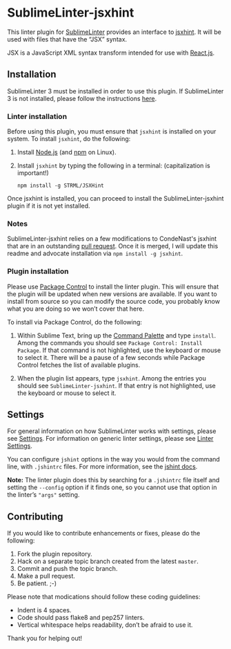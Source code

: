 SublimeLinter-jsxhint
=========================

This linter plugin for [SublimeLinter](https://github.com/SublimeLinter/SublimeLinter3) provides an interface to [jsxhint](https://github.com/CondeNast/JSXHint). It will be used with files that have the “JSX” syntax.

JSX is a JavaScript XML syntax transform intended for use with [React.js](http://facebook.github.io/react/docs/jsx-in-depth.html).

## Installation
SublimeLinter 3 must be installed in order to use this plugin. If SublimeLinter 3 is not installed, please follow the instructions [here](https://github.com/SublimeLinter/SublimeLinter.github.io/wiki/Installation).

### Linter installation
Before using this plugin, you must ensure that `jsxhint` is installed on your system. To install `jsxhint`, do the following:

1. Install [Node.js](http://nodejs.org) (and [npm](https://github.com/joyent/node/wiki/Installing-Node.js-via-package-manager) on Linux).

1. Install `jsxhint` by typing the following in a terminal: (capitalization is important!)
   ```
   npm install -g STRML/JSXHint
   ```

Once jsxhint is installed, you can proceed to install the SublimeLinter-jsxhint plugin if it is not yet installed.

### Notes
SublimeLinter-jsxhint relies on a few modifications to CondeNast's jsxhint that are in an outstanding
[pull request](https://github.com/CondeNast/JSXHint/pull/7). Once it is merged, I will update this readme and 
advocate installation via `npm install -g jsxhint`.

### Plugin installation
Please use [Package Control](https://sublime.wbond.net/installation) to install the linter plugin. This will ensure that the plugin will be updated when new versions are available. If you want to install from source so you can modify the source code, you probably know what you are doing so we won’t cover that here.

To install via Package Control, do the following:

1. Within Sublime Text, bring up the [Command Palette](http://docs.sublimetext.info/en/sublime-text-3/extensibility/command_palette.html) and type `install`. Among the commands you should see `Package Control: Install Package`. If that command is not highlighted, use the keyboard or mouse to select it. There will be a pause of a few seconds while Package Control fetches the list of available plugins.

1. When the plugin list appears, type `jsxhint`. Among the entries you should see `SublimeLinter-jsxhint`. If that entry is not highlighted, use the keyboard or mouse to select it.

## Settings
For general information on how SublimeLinter works with settings, please see [Settings](https://github.com/SublimeLinter/SublimeLinter.github.io/wiki/Settings). For information on generic linter settings, please see [Linter Settings](https://github.com/SublimeLinter/SublimeLinter.github.io/wiki/Linter-Settings).

You can configure `jshint` options in the way you would from the command line, with `.jshintrc` files. For more information, see the [jshint docs](http://www.jshint.com/docs/).

**Note:** The linter plugin does this by searching for a `.jshintrc` file itself and setting the `--config` option if it finds one, so you cannot use that option in the linter’s `"args"` setting.

## Contributing
If you would like to contribute enhancements or fixes, please do the following:

1. Fork the plugin repository.
1. Hack on a separate topic branch created from the latest `master`.
1. Commit and push the topic branch.
1. Make a pull request.
1. Be patient.  ;-)

Please note that modications should follow these coding guidelines:

- Indent is 4 spaces.
- Code should pass flake8 and pep257 linters.
- Vertical whitespace helps readability, don’t be afraid to use it.

Thank you for helping out!
